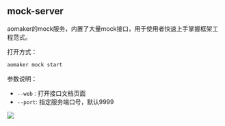 ## mock-server
aomaker的mock服务，内置了大量mock接口，用于使用者快速上手掌握框架工程范式。

打开方式：

```Bash
aomaker mock start 
```

参数说明：
- `--web` : 打开接口文档页面
- `--port`: 指定服务端口号，默认9999

![](https://picgo2listen.oss-cn-beijing.aliyuncs.com/imgs/aomaker%20v3.0%E6%96%B0%E5%8A%9F%E8%83%BD-20250227.png)